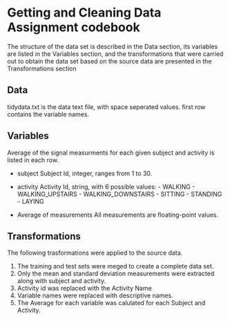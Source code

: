 # Getting and Cleaning Data Assignment codebook

The structure of the data set is described in the Data section, its variables are listed in the Variables section, and the transformations that were carried out to obtain the data set based on the source data are presented in the Transformations section

## Data
tidydata.txt is the data text file, with space seperated values. 
first row contains the variable names.

## Variables
Average of the signal measurments for each given subject and activity is listed in each row.

- subject
    Subject Id, integer, ranges from 1 to 30.
    
- activity
    Activity Id, string, with 6 possible values:
        - WALKING
        - WALKING_UPSTAIRS
        - WALKING_DOWNSTAIRS
        - SITTING
        - STANDING
        - LAYING
        
- Average of measurements
All measurements are floating-point values.

## Transformations

The following trasformations were applied to the source data.

 1. The training and test sets were meged to create a complete data set.
 2. Only the mean and standard deviation measurements were extracted along with subject and activity.
 3. Activity id was replaced with the Activity Name
 4. Variable names were replaced with descriptive names.
 5. The Average for each variable was calulated for each Subject and Activity.
 